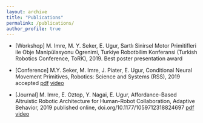 ```yaml
---
layout: archive
title: "Publications"
permalink: /publications/
author_profile: true
---
```


* \[Workshop\] M. Imre, M. Y. Seker, E. Ugur, Sartlı Sinirsel Motor Primitifleri ile Obje Manipülasyonu Ögrenimi, Turkiye Robotbilim Konferansi (Turkish Robotics Conference, ToRK), 2019. Best poster presentation award

* \[Conference\] M.Y. Seker, M. Imre, J. Piater, E. Ugur, Conditional Neural Movement Primitives, Robotics: Science and Systems (RSS), 2019 accepted [pdf](http://mertimre.github.io/files/RSS2019.pdf) [video](https://youtu.be/cPKOIaf0mUc)

* \[Journal\] M. Imre, E. Oztop, Y. Nagai, E. Ugur, Affordance-Based Altruistic Robotic Architecture for Human-Robot Collaboration, Adaptive Behavior, 2019 published online, doi.org/10.1177/1059712318824697 [pdf](http://mertimre.github.io/files/AB2019.pdf) [video](https://youtu.be/eEX4cl4YEQI)
